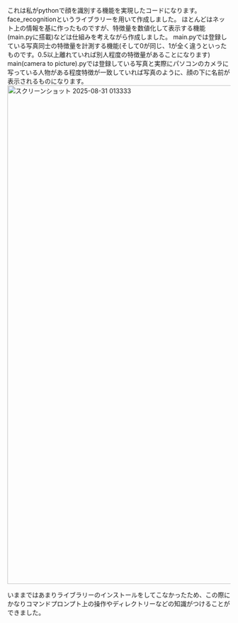 これは私がpythonで顔を識別する機能を実現したコードになります。
face_recognitionというライブラリーを用いて作成しました。
ほとんどはネット上の情報を基に作ったものですが、特徴量を数値化して表示する機能(main.pyに搭載)などは仕組みを考えながら作成しました。
main.pyでは登録している写真同士の特徴量を計測する機能(そして0が同じ、1が全く違うといったものです。0.5以上離れていれば別人程度の特徴量があることになります)
main(camera to picture).pyでは登録している写真と実際にパソコンのカメラに写っている人物がある程度特徴が一致していれば写真のように、顔の下に名前が表示されるものになります。
<img width="1764" height="1127" alt="スクリーンショット 2025-08-31 013333" src="https://github.com/user-attachments/assets/a5999278-aebe-4eca-a165-1580a28c1e06" />

いままではあまりライブラリーのインストールをしてこなかったため、この際にかなりコマンドプロンプト上の操作やディレクトリーなどの知識がつけることができました。
